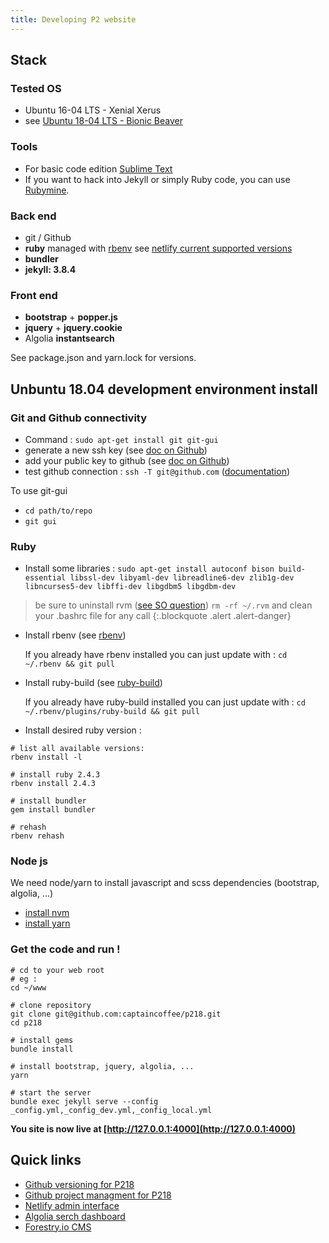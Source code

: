 ```yaml
---
title: Developing P2 website
---
```


## Stack

### Tested OS

 - Ubuntu 16-04 LTS - Xenial Xerus
 - see [Ubuntu 18-04 LTS - Bionic Beaver](https://www.ubuntu.com/download/desktop)

### Tools

 - For basic code edition [Sublime Text](https://www.sublimetext.com/)
 - If you want to hack into Jekyll or simply Ruby code, you can use [Rubymine](https://www.jetbrains.com/ruby/).

### Back end
 - git / Github
 - **ruby** managed with [rbenv](https://github.com/rbenv/rbenv)
   see [netlify current supported versions](https://www.netlify.com/docs/#ruby)
 - **bundler**
 - **jekyll: 3.8.4**

### Front end
 - **bootstrap** + **popper.js**
 - **jquery** + **jquery.cookie**
 - Algolia **instantsearch**

See package.json and yarn.lock for versions.

## Unbuntu 18.04 development environment install

### Git and Github connectivity

 - Command : `sudo apt-get install git git-gui`
 - generate a new ssh key (see [doc on Github](https://help.github.com/articles/generating-a-new-ssh-key-and-adding-it-to-the-ssh-agent/))
 - add your public key to github (see [doc on Github](https://help.github.com/articles/adding-a-new-ssh-key-to-your-github-account/))
 - test github connection : `ssh -T git@github.com` ([documentation](https://help.github.com/articles/testing-your-ssh-connection/))

To use git-gui
 - `cd path/to/repo`
 - `git gui`

### Ruby

 - Install some libraries : `sudo apt-get install autoconf bison build-essential libssl-dev libyaml-dev libreadline6-dev zlib1g-dev libncurses5-dev libffi-dev libgdbm5 libgdbm-dev`

> be sure to uninstall rvm ([see SO question](https://stackoverflow.com/a/3558763/1548376))
> `rm -rf ~/.rvm` and clean your .bashrc file for any call
{:.blockquote .alert .alert-danger}

 - Install rbenv (see [rbenv](https://github.com/rbenv/rbenv#installation))

   If you already have rbenv installed you can just update with : `cd ~/.rbenv && git pull`

 - Install ruby-build (see [ruby-build](https://github.com/rbenv/ruby-build#readme))

   If you already have ruby-build installed you can just update with : `cd ~/.rbenv/plugins/ruby-build && git pull`

 - Install desired ruby version :

```
# list all available versions:
rbenv install -l

# install ruby 2.4.3
rbenv install 2.4.3

# install bundler
gem install bundler

# rehash
rbenv rehash
```

### Node js

We need node/yarn to install javascript and scss dependencies (bootstrap, algolia, ...)

 - [install nvm](https://github.com/creationix/nvm#installation)
 - [install yarn](https://yarnpkg.com/lang/en/docs/install/#debian-stable)

### Get the code and run !

    # cd to your web root
    # eg :
    cd ~/www

    # clone repository
    git clone git@github.com:captaincoffee/p218.git
    cd p218

    # install gems
    bundle install

    # install bootstrap, jquery, algolia, ...
    yarn

    # start the server
    bundle exec jekyll serve --config _config.yml,_config_dev.yml,_config_local.yml

**You site is now live at [http://127.0.0.1:4000](http://127.0.0.1:4000)**


## Quick links

 - [Github versioning for P218](https://github.com/captaincoffee/p218)
 - [Github project managment for P218](https://github.com/captaincoffee/p218/projects/1)
 - [Netlify admin interface](https://app.netlify.com/sites/sad-goldberg-49fc15/overview)
 - [Algolia serch dashboard](https://www.algolia.com/apps/K3NGJZEZ95/dashboard)
 - [Forestry.io CMS](https://app.forestry.io/dashboard/)
